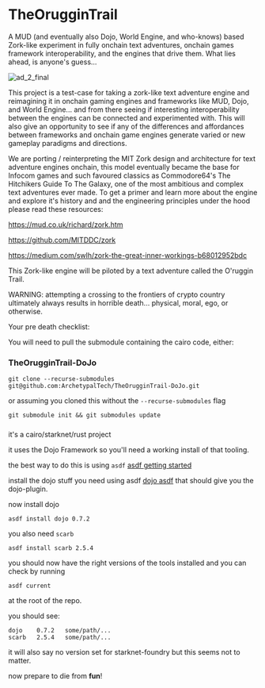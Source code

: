# TheOrugginTrail
A MUD (and eventually also Dojo, World Engine, and who-knows) based Zork-like experiment in fully onchain text adventures, onchain games framework interoperability, and the engines that drive them.
What lies ahead, is anyone's guess...

![ad_2_final](https://github.com/ArchetypalTech/TheOrugginTrail/assets/983878/b90bcc55-2ba1-4564-94e1-d08184c1e49c)



This project is a test-case for taking a zork-like text adventure engine and reimagining it in onchain gaming engines and frameworks like MUD, Dojo, and World Engine... and from there seeing if interesting interoperability between the engines can be connected and experimented with. This will also give an opportunity to see if any of the differences and affordances between frameworks and onchain game engines generate varied or new gameplay paradigms and directions.

We are porting / reinterpreting the MIT Zork design and architecture for text adventure engines onchain, this model eventually became the base for Infocom games and such favoured classics as Commodore64's The Hitchikers Guide To The Galaxy, one of the most ambitious and complex text adventures ever made. To get a primer and learn more about the engine and explore it's history and and the engineering principles under the hood please read these resources:

https://mud.co.uk/richard/zork.htm

https://github.com/MITDDC/zork

https://medium.com/swlh/zork-the-great-inner-workings-b68012952bdc

This Zork-like engine will be piloted by a text adventure called the O'ruggin Trail.

WARNING: attempting a crossing to the frontiers of crypto country ultimately always results in horrible death... physical, moral, ego, or otherwise.

Your pre death checklist:

You will need to pull the submodule containing the cairo code, either:

### TheOrugginTrail-DoJo
`git clone --recurse-submodules git@github.com:ArchetypalTech/TheOrugginTrail-DoJo.git`

or assuming you cloned this without the `--recurse-submodules` flag

`git submodule init && git submodules update`

### 
it's a cairo/starknet/rust project

it uses the Dojo Framework so you'll need a working install of that tooling.

the best way to do this is using `asdf`
[asdf getting started](https://asdf-vm.com/guide/getting-started.html)

install the dojo stuff you need using asdf [dojo asdf](https://book.dojoengine.org/getting-started#install-using-asdf)
that should give you the dojo-plugin.

now install dojo
```shell
asdf install dojo 0.7.2
```

you also need `scarb`
```shell 
asdf install scarb 2.5.4 
```

you should now have the right versions of the tools installed and you can check by running

```shell
asdf current
```

at the root of the repo.

you should see:
```shell
dojo    0.7.2   some/path/...
scarb   2.5.4   some/path/...
```

it will also say no version set for starknet-foundry but this seems not to matter.

now prepare to die from __fun__!
